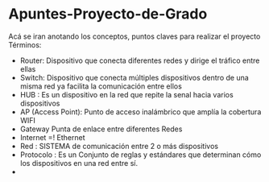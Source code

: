 # Apuntes-Proyecto-de-Grado
Acá se iran anotando los conceptos, puntos claves para realizar el proyecto
Términos:
- Router: Dispositivo que conecta diferentes redes y dirige el tráfico entre ellas
- Switch: Dispositivo que conecta múltiples dispositivos dentro de una misma red ya facilita la
  comunicación entre ellos
- HUB : Es un dispositivo en la red que repite la senal hacia varios dispositivos
- AP (Access Point): Punto de acceso inalámbrico que amplía la cobertura WIFI
- Gateway Punta de enlace entre diferentes Redes
- Internet =! Ethernet
- Red : SISTEMA de comunicación entre 2 o más dispositivos
- Protocolo : Es un Conjunto de reglas y estándares que determinan cómo los dispositivos en una
  red entre sí.
- 
